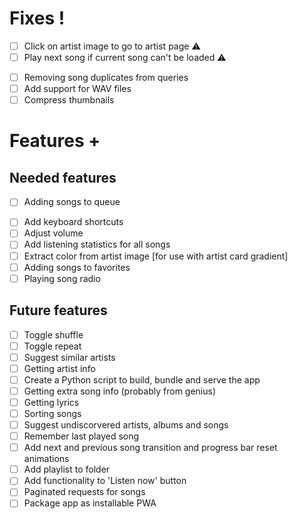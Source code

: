 # Fixes !

- [ ] Click on artist image to go to artist page ⚠
- [ ] Play next song if current song can't be loaded ⚠
<!--  -->
- [ ] Removing song duplicates from queries
- [ ] Add support for WAV files
- [ ] Compress thumbnails

# Features +
## Needed features
- [ ] Adding songs to queue
<!--  -->
- [ ] Add keyboard shortcuts
- [ ] Adjust volume
- [ ] Add listening statistics for all songs
- [ ] Extract color from artist image [for use with artist card gradient]
- [ ] Adding songs to favorites
- [ ] Playing song radio

## Future features
- [ ] Toggle shuffle
- [ ] Toggle repeat
- [ ] Suggest similar artists
- [ ] Getting artist info
- [ ] Create a Python script to build, bundle and serve the app
- [ ] Getting extra song info (probably from genius)
- [ ] Getting lyrics
- [ ] Sorting songs
- [ ] Suggest undiscorvered artists, albums and songs
- [ ] Remember last played song
- [ ] Add next and previous song transition and progress bar reset animations
- [ ] Add playlist to folder
- [ ] Add functionality to 'Listen now' button
- [ ] Paginated requests for songs
- [ ] Package app as installable PWA
